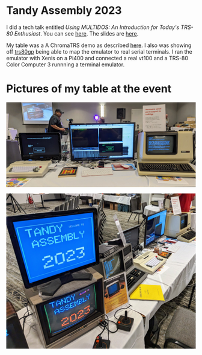 # Tandy Assembly 2023 

I did a tech talk entitled *Using MULTIDOS: An Introduction for Today's TRS-80
Enthusiast*.  You can see
[here](https://youtu.be/3Ws1bQWp534?si=Doy5wuErdnfyRL8P). The slides are
[here](./ta23multidos.pdf).

My table was a A ChromaTRS demo as described [here](./chromatrs). I also was
showing off [trs80gp](http://48k.ca/trs80gp.html) being able to map the
emulator to real serial terminals. I ran the emulator with Xenis on a Pi400 and
connected a real vt100 and a TRS-80 Color Computer 3 runnning a terminal
emulator.

# Pictures of my table at the event

![Serial support in trs80gp](../etc/images/ta23_table.jpg?raw=true "Serial Support in trs80gp")

![ChromaTRS demo](../etc/images/ta23_chroma.jpg?raw=true "ChromaTRS demo")
